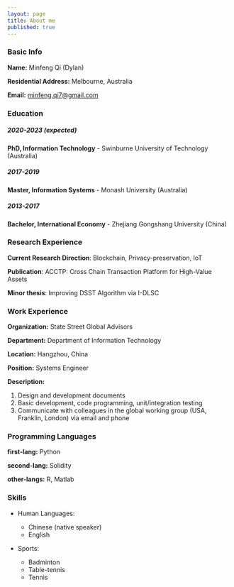 ```yaml
---
layout: page
title: About me
published: true
---
```


<h3>Basic Info</h3>

**Name:** Minfeng Qi (Dylan)										

**Residential Address:** Melbourne, Australia                       

**Email:** minfeng.qi7@gmail.com                         

<h3>Education</h3>

##### 2020-2023 (expected)

**PhD, Information Technology** - Swinburne University of Technology (Australia)

##### 2017-2019

**Master, Information Systems** - Monash University (Australia)

##### 2013-2017

**Bachelor, International Economy** - Zhejiang Gongshang University (China)


<h3>Research Experience</h3>

**Current Research Direction**: Blockchain, Privacy-preservation, IoT

**Publication**: ACCTP: Cross Chain Transaction Platform for High-Value Assets

**Minor thesis**: Improving DSST Algorithm via I-DLSC


<h3>Work Experience</h3>

**Organization:** State Street Global Advisors

**Department:** Department of Information Technology

**Location:** Hangzhou, China

**Position:** Systems Engineer

**Description:** 

1. Design and development documents 
2. Basic development, code programming, unit/integration testing 
3. Communicate with colleagues in the global working group (USA, Franklin, London) via email and phone


<h3>Programming Languages</h3>

**first-lang:** Python

**second-lang:** Solidity

**other-langs:** R, Matlab


<h3>Skills</h3>

* Human Languages:

     * Chinese (native speaker)
     * English

* Sports:
     
     * Badminton
     * Table-tennis
     * Tennis

